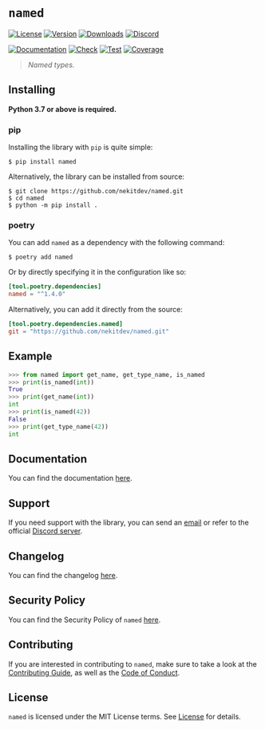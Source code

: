 # `named`

[![License][License Badge]][License]
[![Version][Version Badge]][Package]
[![Downloads][Downloads Badge]][Package]
[![Discord][Discord Badge]][Discord]

[![Documentation][Documentation Badge]][Documentation]
[![Check][Check Badge]][Actions]
[![Test][Test Badge]][Actions]
[![Coverage][Coverage Badge]][Coverage]

> *Named types.*

## Installing

**Python 3.7 or above is required.**

### pip

Installing the library with `pip` is quite simple:

```console
$ pip install named
```

Alternatively, the library can be installed from source:

```console
$ git clone https://github.com/nekitdev/named.git
$ cd named
$ python -m pip install .
```

### poetry

You can add `named` as a dependency with the following command:

```console
$ poetry add named
```

Or by directly specifying it in the configuration like so:

```toml
[tool.poetry.dependencies]
named = "^1.4.0"
```

Alternatively, you can add it directly from the source:

```toml
[tool.poetry.dependencies.named]
git = "https://github.com/nekitdev/named.git"
```

## Example

```python
>>> from named import get_name, get_type_name, is_named
>>> print(is_named(int))
True
>>> print(get_name(int))
int
>>> print(is_named(42))
False
>>> print(get_type_name(42))
int
```

## Documentation

You can find the documentation [here][Documentation].

## Support

If you need support with the library, you can send an [email][Email]
or refer to the official [Discord server][Discord].

## Changelog

You can find the changelog [here][Changelog].

## Security Policy

You can find the Security Policy of `named` [here][Security].

## Contributing

If you are interested in contributing to `named`, make sure to take a look at the
[Contributing Guide][Contributing Guide], as well as the [Code of Conduct][Code of Conduct].

## License

`named` is licensed under the MIT License terms. See [License][License] for details.

[Email]: mailto:support@nekit.dev

[Discord]: https://nekit.dev/chat

[Actions]: https://github.com/nekitdev/named/actions

[Changelog]: https://github.com/nekitdev/named/blob/main/CHANGELOG.md
[Code of Conduct]: https://github.com/nekitdev/named/blob/main/CODE_OF_CONDUCT.md
[Contributing Guide]: https://github.com/nekitdev/named/blob/main/CONTRIBUTING.md
[Security]: https://github.com/nekitdev/named/blob/main/SECURITY.md

[License]: https://github.com/nekitdev/named/blob/main/LICENSE

[Package]: https://pypi.org/project/named
[Coverage]: https://codecov.io/gh/nekitdev/named
[Documentation]: https://nekitdev.github.io/named

[Discord Badge]: https://img.shields.io/discord/728012506899021874
[License Badge]: https://img.shields.io/pypi/l/named
[Version Badge]: https://img.shields.io/pypi/v/named
[Downloads Badge]: https://img.shields.io/pypi/dm/named

[Documentation Badge]: https://github.com/nekitdev/named/workflows/docs/badge.svg
[Check Badge]: https://github.com/nekitdev/named/workflows/check/badge.svg
[Test Badge]: https://github.com/nekitdev/named/workflows/test/badge.svg
[Coverage Badge]: https://codecov.io/gh/nekitdev/named/branch/main/graph/badge.svg
